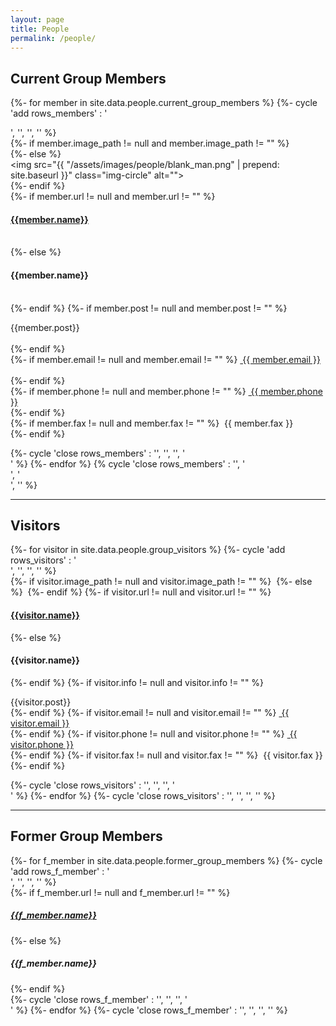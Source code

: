 ```yaml
---
layout: page
title: People
permalink: /people/
---
```


<div class="container">
<div class="text-center">
	<div class="wow bounceInDown" data-wow-offset="0" data-wow-delay="0.3s">
	<h2>Current Group Members</h2>
	</div>    
 
{%- for member in site.data.people.current_group_members %}
	{%- cycle 'add rows_members' : '<div class="row">', '', '', '' %}
	<div class="col-md-3">
		{%- if member.image_path != null and member.image_path != "" %}
			<img src="{{ member.image_path | prepend: site.baseurl }}" class="img-circle" alt="">	
		{%- else %}			
			<img src="{{ "/assets/images/people/blank_man.png" | prepend: site.baseurl }}" class="img-circle" alt="">	
		{%- endif %}  
		{%- if member.url != null and member.url != "" %}
		<h4><a href="{{member.url}}" target="_blank">{{member.name}}</a></h4>		
		{%- else %}	
		<h4>{{member.name}}</h4>		
		{%- endif %} 
		{%- if member.post != null and member.post != "" %}
			<p>{{member.post}}<br/>		
		{%- endif %}  
		{%- if member.email != null and member.email != "" %}
			<span class="glyphicon glyphicon-envelope"></span><a href="mailto:{{ member.email }}">&nbsp;{{ member.email }}</a><br/>		
		{%- endif %}  
		{%- if member.phone != null and member.phone != "" %}
			<span class="glyphicon glyphicon-phone-alt"></span><a href="callto:{{ member.phone }}">&nbsp;{{ member.phone }}</a><br/>
		{%- endif %}  
		{%- if member.fax != null and member.fax != "" %}
			<span class="glyphicon glyphicon-print"></span>&nbsp;{{ member.fax }}   
		{%- endif %}
		</p>
	</div>
	{%- cycle 'close rows_members' : '', '', '', '</div>' %}
{%- endfor %}
{% cycle 'close rows_members' : '', '</div>', '</div>', '</div>' %}        
<hr/>    
<div class="wow bounceInDown" data-wow-offset="0" data-wow-delay="0.3s">
	<h2>Visitors</h2>
</div>
{%- for visitor in site.data.people.group_visitors %}
	{%- cycle 'add rows_visitors' : '<div class="row">', '', '', '' %}
	<div class="col-md-3">
		{%- if visitor.image_path != null and visitor.image_path != "" %}
			<img src="{{ visitor.image_path | prepend: site.baseurl }}" class="img-circle" alt="">	
		{%- else %}			
			<img src="{{ "/assets/images/people/blank_man.png" | prepend: site.baseurl }}" class="img-circle" alt="">	
		{%- endif %}  
		{%- if visitor.url != null and visitor.url != "" %}
		<h4><a href="{{visitor.url}}" target="_blank">{{visitor.name}}</a></h4>		
		{%- else %}	
		<h4>{{visitor.name}}</h4>		
		{%- endif %} 
		{%- if visitor.info != null and visitor.info != "" %}
			<p>{{visitor.post}}<br/>		
		{%- endif %}  
		{%- if visitor.email != null and visitor.email != "" %}
			<span class="glyphicon glyphicon-envelope"></span><a href="mailto:{{ visitor.email }}">&nbsp;{{ visitor.email }}</a><br/>		
		{%- endif %}  
		{%- if visitor.phone != null and visitor.phone != "" %}
			<span class="glyphicon glyphicon-phone-alt"></span><a href="callto:{{ visitor.phone }}">&nbsp;{{ visitor.phone }}</a><br/>
		{%- endif %}  
		{%- if visitor.fax != null and visitor.fax != "" %}
			<span class="glyphicon glyphicon-print"></span>&nbsp;{{ visitor.fax }}   
		{%- endif %} 
		</p>   
	</div>
	{%- cycle 'close rows_visitors' : '', '', '', '</div>' %}
{%- endfor %}
{%- cycle 'close rows_visitors' : '', '</div>', '</div>', '</div>' %}    
 <hr/>
	<div class="wow bounceInDown" data-wow-offset="0" data-wow-delay="0.3s">
		<h2>Former Group Members</h2>
	</div>
</div>
{%- for f_member in site.data.people.former_group_members %}
	{%- cycle 'add rows_f_member' : '<div class="row">', '', '', '' %}
	<div class="col-md-3">
		{%- if f_member.url != null and f_member.url != "" %}
		<h5><a href="{{f_member.url}}" target="_blank">{{f_member.name}}</a></h5>		
		{%- else %}	
		<h5>{{f_member.name}}</h5>		
		{%- endif %}  	              
	</div>
    {%- cycle 'close rows_f_member' : '', '', '', '</div>' %}
{%- endfor %}
{%- cycle 'close rows_f_member' : '', '</div>', '</div>', '</div>' %}  
<br/>